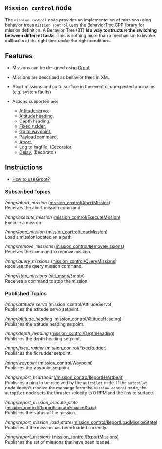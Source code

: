 ## `Mission control` node
The `mission control` node provides an implementation of missions using behavior trees
`Mission control` uses the [BehaviorTree.CPP](https://www.behaviortree.dev/) library for mission definition. A Behavior Tree (BT) __is a way to structure the switching between different tasks__. This is nothing more than a mechanism to invoke callbacks at the right time under the right conditions.

## Features
- Missions can be designed using [Groot](https://github.com/BehaviorTree/Groot)
- Missions are described as behavior trees in XML
- Abort missions and go to surface in the event of unexpected anomalies (e.g. system faults)

- Actions supported are:
    - [Attitude servo.](../catkin_ws/src/public/mission_control/include/mission_control/behaviors/attitude_servo.h)
    - [Altitude heading.](../catkin_ws/src/public/mission_control/include/mission_control/behaviors/set_altitude_heading.h)
    - [Depth heading.](../catkin_ws/src/public/mission_control/include/mission_control/behaviors/set_depth_heading.h)
    - [Fixed rudder.](../catkin_ws/src/public/mission_control/include/mission_control/behaviors/fix_rudder.h)
    - [Go to waypoint.](../catkin_ws/src/public/mission_control/include/mission_control/behaviors/go_to_waypoint.h)
    - [Payload command.](../catkin_ws/src/public/mission_control/include/mission_control/behaviors/payload_command.h)
    - [Abort.](../catkin_ws/src/public/mission_control/include/mission_control/behaviors/abort.h)
    - [Log to bagfile.](../catkin_ws/src/public/mission_control/include/mission_control/behaviors/log_to_bagfile.h) (Decorator)
    - [Delay.](../catkin_ws/src/public/mission_control/include/mission_control/behaviors/delay_for.h) (Decorator)

## Instructions

- [How to use Groot?](doc/Groot/README.md)


### Subscribed Topics

*/mngr/abort_mission* ([mission_control/AbortMission](msg/AbortMission.msg))  
Receives the abort mission command.

*/mngr/execute_mission* ([mission_control/ExecuteMission](msg/ExecuteMission.msg))  
Execute a mission.

*/mngr/load_mission* ([mission_control/LoadMission](msg/LoadMission.msg))  
Load a mission located  on a path.

*/mngr/remove_missions* ([mission_control/RemoveMissions](msg/RemoveMissions.msg))  
Receives the command to remove mission.

*/mngr/query_missions* ([mission_control/QueryMissions](msg/QueryMissions.msg))  
Receives the query mission command.

*/mngr/stop_missions* ([std_msgs/Empty](https://docs.ros.org/en/api/std_msgs/html/msg/Empty.html))  
Receives a command to stop the mission.

### Published Topics

*/mngr/attitude_servo* ([mission_control/AttitudeServo](msg/AttitudeServo.msg))  
Publishes the attitude servo setpoint.

*/mngr/altitude_heading* ([mission_control/AltitudeHeading](msg/AltitudeHeading.msg))  
Publishes the altitude heading setpoint.

*/mngr/depth_heading* ([mission_control/DepthHeading](msg/DepthHeading.msg))  
Publishes the depth heading setpoint.

*/mngr/fixed_rudder* ([mission_control/FixedRudder](msg/FixedRudder.msg))  
Publishes the fix rudder setpoint.

*/mngr/waypoint* ([mission_control/Waypoint](msg/Waypoint.msg))  
Publishes the waypoint setpoint.

*/mngr/report_heartbeat* ([/mission_contro/ReportHeartbeat](msg/ReportHeartbeat.msg))  
Publishes a ping to be received by the `autopilot` node. If the `autopilot` node doesn't receive the message form the `mission_control` node, the `autopilot` node sets the thruster velocity to 0 RPM and the fins to surface.

*/mngr/report_mission_execute_state* ([mission_control/ReportExecuteMissionState](msg/ReportExecuteMissionState.msg))  
Publishes the status of the mission.

*/mngr/report_mission_load_state* ([mission_control/ReportLoadMissionState](msg/ReportLoadMissionState.msg))  
Publishes if the mission has been loaded correctly.

*/mngr/report_missions* ([mission_control/ReportMissions](msg/ReportMissions.msg))  
Publishes the set of missions that have been loaded.
